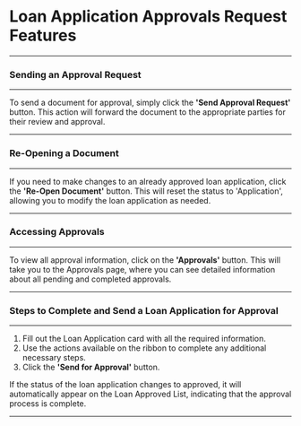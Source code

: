 # Loan Application Approvals Request Features
---

### Sending an Approval Request
---

To send a document for approval, simply click the **'Send Approval Request'** button. This action will forward the document to the appropriate parties for their review and approval.

<!-- ![Send Approval Request Button](path/to/send-approval-request-screenshot.png) -->

---
### Re-Opening a Document
---

If you need to make changes to an already approved loan application, click the **'Re-Open Document'** button. This will reset the status to 'Application', allowing you to modify the loan application as needed.

<!-- ![Re-Open Document Button](path/to/re-open-document-screenshot.png) -->

---
### Accessing Approvals
---

To view all approval information, click on the **'Approvals'** button. This will take you to the Approvals page, where you can see detailed information about all pending and completed approvals.

<!-- ![Approvals Button](path/to/approvals-screenshot.png) -->

---
### Steps to Complete and Send a Loan Application for Approval
---

1. Fill out the Loan Application card with all the required information.
2. Use the actions available on the ribbon to complete any additional necessary steps.
3. Click the **'Send for Approval'** button.

<!-- ![Send for Approval Button](path/to/send-for-approval-screenshot.png) -->

If the status of the loan application changes to approved, it will automatically appear on the Loan Approved List, indicating that the approval process is complete.

<!-- ![Loan Approved List](path/to/loan-approved-list-screenshot.png) -->

---
